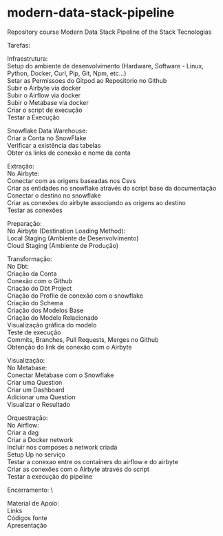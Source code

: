 # modern-data-stack-pipeline
Repository course Modern Data Stack Pipeline of the Stack Tecnologias

Tarefas:

Infraestrutura:\
    Setup do ambiente de desenvolvimento (Hardware, Software - Linux, Python, Docker, Curl, Pip, Git, Npm, etc...) \
    Setar as Permissoes do Gitpod ao Repositorio no Github \
    Subir o Airbyte via docker \
    Subir o Airflow via docker \
    Subir o Metabase via docker \
    Criar o script de execução \
    Testar a Execução

Snowflake Data Warehouse:\
    Criar a Conta no SnowFlake \
    Verificar a existência das tabelas \
    Obter os links de conexão e nome da conta

Extração: \
No Airbyte: \
    Conectar com as origens baseadas nos Csvs \
    Criar as entidades no snowflake através do script base da documentação \
    Conectar o destino no snowflake \
    Criar as conexões do airbyte associando as origens ao destino \
    Testar as conexões

Preparação:\
No Airbyte (Destination Loading Method):\
    Local Staging (Ambiente de Desenvolvimento) \
    Cloud Staging (Ambiente de Produção)

Transformação:\
No Dbt:\
    Criação da Conta \
    Conexão com o Github \
    Criação do Dbt Project \
    Criação do Profile de conexão com o snowflake \
    Criação do Schema \
    Criação dos Modelos Base \
    Criação do Modelo Relacionado \
    Visualização gráfica do modelo \
    Teste de execução \
    Commits, Branches, Pull Requests, Merges no Github \
    Obtenção do link de conexão com o Airbyte

Visualização:\
No Metabase:\
    Conectar Metabase com o Snowflake \
    Criar uma Question \
    Criar um Dashboard \
    Adicionar uma Question \
    Visualizar o Resultado

Orquestração:\
No Airflow:\
    Criar a dag \
    Criar a Docker network \
    Incluir nos composes a network criada \
    Setup Up no serviço \
    Testar a conexao entre os containers do airflow e do airbyte \
    Criar as conexões com o Airbyte através do script \
    Testar a execução do pipeline

Encerramento: \

Material de Apoio:\
    Links \
    Códigos fonte \
    Apresentação
